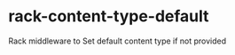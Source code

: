 rack-content-type-default
=========================

Rack middleware to Set default content type if not provided
